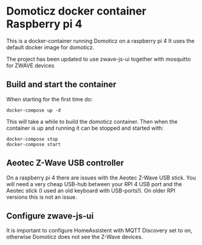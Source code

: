 # Domoticz docker container Raspberry pi 4
This is a docker-container running Domoticz on a raspberry pi 4
It uses the default docker image for domoticz.

The project has been updated to use zwave-js-ui together with mosquitto for ZWAVE devices

## Build and start the container
When starting for the first time do:

	docker-compose up -d

This will take a while to build the domoticz container. Then when the container is up and running
it can be stopped and started with:

	docker-compose stop
	docker-compose start

## Aeotec Z-Wave USB controller
On a raspberry pi 4 there are issues with the Aeotec Z-Wave USB stick. You will need a very 
cheap USB-hub between your RPI 4 USB port and the Aeotec stick (I used an old keyboard with 
USB-ports!). On older RPI versions this is not an issue.

## Configure zwave-js-ui
It is important to configure HomeAssistent with MQTT Discovery set to on, otherwise Domoticz does not 
see the Z-Wave devices.

 
